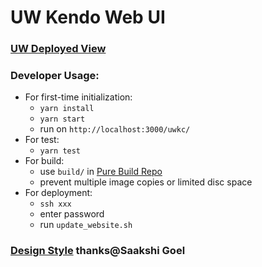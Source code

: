 # UW Kendo Web UI
### [UW Deployed View](http://students.washington.edu/uwkc/)
### Developer Usage:
   - For first-time initialization:
     - `yarn install`
     - `yarn start`
     - run on `http://localhost:3000/uwkc/`
   - For test:
     - `yarn test`
   - For build:
     - use `build/` in [Pure Build Repo](https://github.com/LINNI2017/uw-kendo-web-build)
     - prevent multiple image copies or limited disc space
   - For deployment:
     - `ssh xxx`
     - enter password
     - run `update_website.sh`
### [Design Style](https://www.figma.com/file/Pk82TI8MmukIKFk7ICZ9H2/UW-Kendo?node-id=57%3A0) thanks@Saakshi Goel
